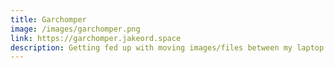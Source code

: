 ```yaml
---
title: Garchomper
image: /images/garchomper.png
link: https://garchomper.jakeord.space
description: Getting fed up with moving images/files between my laptop and mobile device through email, I built a small proof of concept web app to drag and drop a batch of small photos I could then access on my phone via signing in with the same account.
---
```

